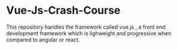 # Vue-Js-Crash-Course
This repository handles the framework called vue.js , a front end development framework which is lighweight and progressive when compared to angular or react.
